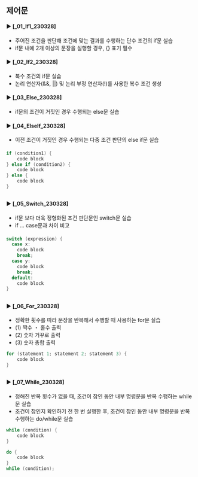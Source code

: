 ####
## 제어문
####
#### ► [_01_If1_230328]
- 주어진 조건을 판단해 조건에 맞는 결과를 수행하는 단수 조건의 if문 실습
- if문 내에 2개 이상의 문장을 실행할 경우, {} 표기 필수
#### ► [_02_If2_230328]
- 복수 조건의 if문 실습
- 논리 연산자(&&, ||) 및 논리 부정 연산자(!)를 사용한 복수 조건 생성
####
#### ► [_03_Else_230328]
- if문의 조건이 거짓인 경우 수행되는 else문 실습
####
#### ► [_04_ElseIf_230328]
- 이전 조건이 거짓인 경우 수행되는 다중 조건 판단의 else if문 실습
####

``` Java
if (condition1) {
    code block
} else if (condition2) {
    code block
} else {
    code block
}
```
##
#### ► [_05_Switch_230328]
- if문 보다 더욱 정형화된 조건 판단문인 switch문 실습
- if ... case문과 차이 비교
####
``` Java
switch (expression) {
  case x:
    code block
    break;
  case y:
    code block
    break;
  default:
    code block
}
```
##
#### ► [_06_For_230328]
- 정확한 횟수를 따라 문장을 반복해서 수행할 때 사용하는 for문 실습
- (1) 짝수 ・ 홀수 출력
- (2) 숫자 거꾸로 출력
- (3) 숫자 총합 출력 
``` Java
for (statement 1; statement 2; statement 3) {
    code block
}
```
####
##
#### ► [_07_While_230328]
- 정해진 반복 횟수가 없을 때, 조건이 참인 동안 내부 명령문을 반복 수행하는 while문 실습
- 조건이 참인지 확인하기 전 한 번 실행한 후, 조건이 참인 동안 내부 명령문을 반복 수행하는 do/while문 실습
``` Java
while (condition) {
    code block
}
```
``` Java
do {
    code block
}
while (condition);
```
####